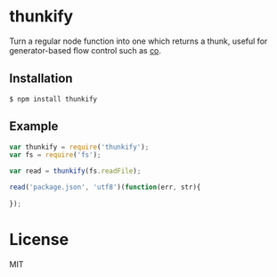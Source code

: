 # thunkify

  Turn a regular node function into one which returns a thunk,
  useful for generator-based flow control such as [co](https://github.com/visionmedia/co).

## Installation

```
$ npm install thunkify
```

## Example

```js
var thunkify = require('thunkify');
var fs = require('fs');

var read = thunkify(fs.readFile);

read('package.json', 'utf8')(function(err, str){
  
});
```

# License

  MIT
